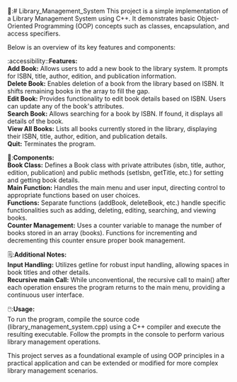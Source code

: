 📑:# Library_Management_System
This project is a simple implementation of a Library Management System using C++. It demonstrates basic Object-Oriented Programming (OOP) concepts such as classes, encapsulation, and access specifiers.

Below is an overview of its key features and components:

:accessibility::**Features:**                                 
**Add Book:** Allows users to add a new book to the library system. It prompts for ISBN, title, author, edition, and publication information.     
**Delete Book:** Enables deletion of a book from the library based on ISBN. It shifts remaining books in the array to fill the gap.                        
**Edit Book:** Provides functionality to edit book details based on ISBN. Users can update any of the book's attributes.               
**Search Book:** Allows searching for a book by ISBN. If found, it displays all details of the book.                 
**View All Books:** Lists all books currently stored in the library, displaying their ISBN, title, author, edition, and publication details.                 
**Quit:** Terminates the program.             

🧭:**Components:**    
**Book Class:** Defines a Book class with private attributes (isbn, title, author, edition, publication) and public methods (setIsbn, getTitle, etc.) for setting and getting book details.    
**Main Function:** Handles the main menu and user input, directing control to appropriate functions based on user choices.     
**Functions:** Separate functions (addBook, deleteBook, etc.) handle specific functionalities such as adding, deleting, editing, searching, and viewing books.    
**Counter Management:** Uses a counter variable to manage the number of books stored in an array (books). Functions for incrementing and decrementing this counter ensure proper book management.    

🗒️:**Additional Notes:**      
**Input Handling:** Utilizes getline for robust input handling, allowing spaces in book titles and other details.    
**Recursive main Call:** While unconventional, the recursive call to main() after each operation ensures the program returns to the main menu, providing a continuous user interface.    

🖱️:**Usage:**    
To run the program, compile the source code (library_management_system.cpp) using a C++ compiler and execute the resulting executable. Follow the prompts in the console to perform various library management operations.  

This project serves as a foundational example of using OOP principles in a practical application and can be extended or modified for more complex library management scenarios.  
